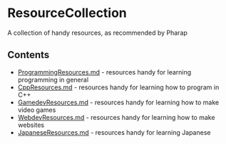 # ResourceCollection
A collection of handy resources, as recommended by Pharap

## Contents

* [ProgrammingResources.md](https://github.com/Pharap/ResourceCollection/blob/master/ProgrammingResources.md) - resources handy for learning programming in general
* [CppResources.md](https://github.com/Pharap/ResourceCollection/blob/master/CppResources.md) - resources handy for learning how to program in C++
* [GamedevResources.md](https://github.com/Pharap/ResourceCollection/blob/master/GamedevResources.md) - resources handy for learning how to make video games
* [WebdevResources.md](https://github.com/Pharap/ResourceCollection/blob/master/WebdevResources.md) - resources handy for learning how to make websites
* [JapaneseResources.md](https://github.com/Pharap/ResourceCollection/blob/master/JapaneseResources.md) - resources handy for learning Japanese
